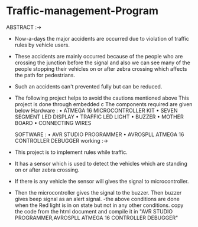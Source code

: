 # Traffic-management-Program
ABSTRACT :->

-	Now-a-days the major accidents are occurred due to violation of traffic rules by vehicle users.
-	These accidents are mainly occurred because of the people who are crossing the junction before the signal and also we can see many of the people stopping their vehicles on or after zebra crossing which affects the path for pedestrians.     
-	Such an accidents can't prevented fully but can be reduced.
-	The following project helps to avoid the cautions mentioned above
This project is done through embedded c
The components required are given below
       Hardware :
•	ATMEGA 16 MICROCONTROLLER KIT
•	SEVEN SEGMENT LED DISPLAY
•	TRAFFIC LED LIGHT
•	BUZZER
•	MOTHER BOARD
•	CONNECTING WIRES


       SOFTWARE :
•	AVR  STUDIO PROGRAMMER
•	AVROSPLL ATMEGA 16 CONTROLLER DEBUGGER
working :->

- This project is to implement rules while traffic.
- It has a sensor which is used to detect the vehicles which are standing on or after zebra crossing.
- If there is any vehicle the sensor will gives the signal to microcontroller.
- Then the microcontroller gives the signal to the buzzer. Then buzzer gives beep signal as an alert signal.
-the above conditions are done when the Red light is in on state but not in any other conditions.
copy the code from the html document and compile it in "AVR  STUDIO PROGRAMMER,AVROSPLL ATMEGA 16 CONTROLLER DEBUGGER"
